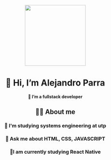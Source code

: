 <div id="header" align="center" > 
    <img src="https://th.bing.com/th/id/OIP.yH6orYEsONd1K517jXIMmQHaEu?pid=ImgDet&rs=1" width="200" />
    <h1>👋 Hi, I’m Alejandro Parra</h1>
    <h4>👀 I’m a fullstack developer</h4>
</div>

<div id="header" align="center" > 
    <h2>😶‍🌫️ About me</h2>
    <h3>📓 I'm studying systems engineering at utp</h3>
    <h3>🧠 Ask me about HTML, CSS, JAVASCRIPT </h3>
    <h3>💢I am currently studying React Native </h3>
</div>

